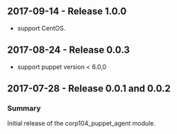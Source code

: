 ## 2017-09-14 - Release 1.0.0

  - support CentOS.

## 2017-08-24 - Release 0.0.3

  - support puppet version < 6.0,0

## 2017-07-28 - Release 0.0.1 and 0.0.2
### Summary

Initial release of the corp104_puppet_agent module.
